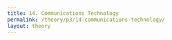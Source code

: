 ```yaml
---
title: 14. Communications Technology
permalink: /theory/p3/14-communications-technology/
layout: theory
---
```

